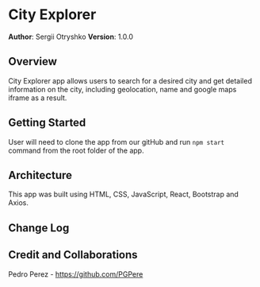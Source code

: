# City Explorer

**Author**: Sergii Otryshko
**Version**: 1.0.0

## Overview
City Explorer app allows users to search for a desired city and get detailed information on the city, including geolocation, name and google maps iframe as a result.

## Getting Started
User will need to clone the app from our gitHub and run `npm start` command from the root folder of the app.

## Architecture
This app was built using HTML, CSS, JavaScript, React, Bootstrap and Axios.

## Change Log
<!-- Use this area to document the iterative changes made to your application as each feature is successfully implemented. Use time stamps. Here's an example:

01-01-2001 4:59pm - Application now has a fully-functional express server, with a GET route for the location resource. -->

## Credit and Collaborations

Pedro Perez - https://github.com/PGPere